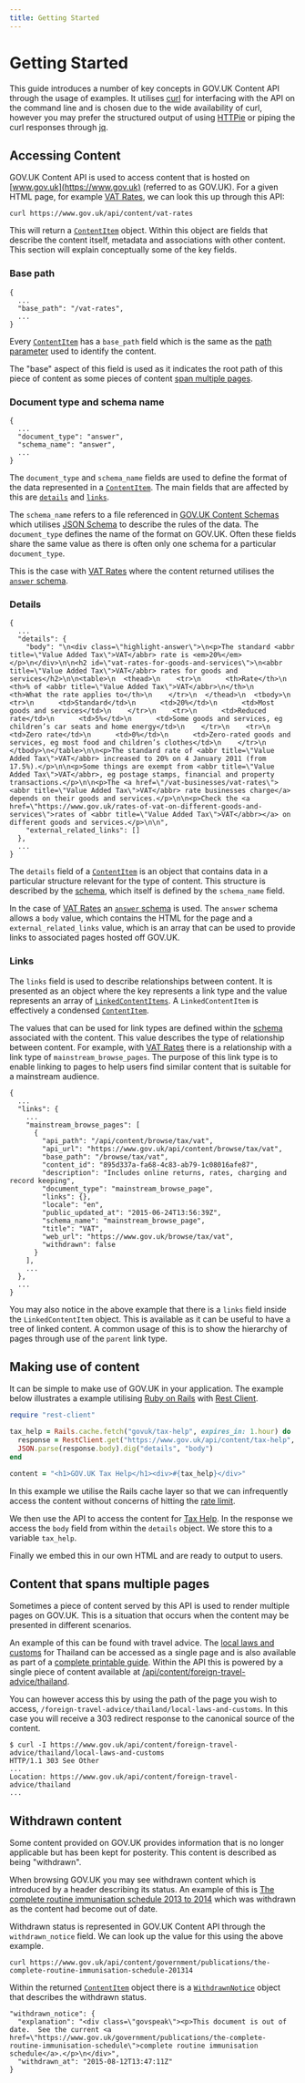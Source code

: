 ```yaml
---
title: Getting Started
---
```


# Getting Started

This guide introduces a number of key concepts in GOV.UK Content API through
the usage of examples. It utilises [curl](https://curl.haxx.se/) for
interfacing with the API on the command line and is chosen due to the wide
availability of curl, however you may prefer the structured output of
using [HTTPie](https://httpie.org/) or piping the curl responses
through [jq](https://stedolan.github.io/jq/).

## Accessing Content

GOV.UK Content API is used to access content that is hosted on
[www.gov.uk](https://www.gov.uk) (referred to as GOV.UK). For a given HTML
page, for example [VAT Rates](https://www.gov.uk/vat-rates), we can look this
up through this API:

```shell
curl https://www.gov.uk/api/content/vat-rates
```

This will return a [`ContentItem`][content-item] object. Within this object are
fields that describe the content itself, metadata and associations
with other content. This section will explain conceptually some of the key
fields.

### Base path

```
{
  ...
  "base_path": "/vat-rates",
  ...
}
```

Every [`ContentItem`][content-item] has a `base_path` field which is the same
as the [path parameter](/reference.html#parameters) used to identify the
content.

The "base" aspect of this field is used as it indicates the root path of this
piece of content as some pieces of content
[span multiple pages][multiple-pages].

### Document type and schema name

```
{
  ...
  "document_type": "answer",
  "schema_name": "answer",
  ...
}
```

The `document_type` and `schema_name` fields are used to define the format of
the data represented in a [`ContentItem`][content-item]. The main fields that
are affected by this are [`details`](#details) and [`links`](#links).

The `schema_name` refers to a file referenced in
[GOV.UK Content Schemas][content-schemas-repo] which utilises
[JSON Schema][] to describe the rules of the data. The `document_type` defines
the name of the format on GOV.UK. Often these fields share the same value as
there is often only one schema for a particular `document_type`.

This is the case with [VAT Rates][vat-rates-api] where the content returned
utilises the [`answer` schema][answer-schema].

### Details

```
{
  ...
  "details": {
    "body": "\n<div class=\"highlight-answer\">\n<p>The standard <abbr title=\"Value Added Tax\">VAT</abbr> rate is <em>20%</em></p>\n</div>\n\n<h2 id=\"vat-rates-for-goods-and-services\">\n<abbr title=\"Value Added Tax\">VAT</abbr> rates for goods and services</h2>\n\n<table>\n  <thead>\n    <tr>\n      <th>Rate</th>\n      <th>% of <abbr title=\"Value Added Tax\">VAT</abbr>\n</th>\n      <th>What the rate applies to</th>\n    </tr>\n  </thead>\n  <tbody>\n    <tr>\n      <td>Standard</td>\n      <td>20%</td>\n      <td>Most goods and services</td>\n    </tr>\n    <tr>\n      <td>Reduced rate</td>\n      <td>5%</td>\n      <td>Some goods and services, eg children’s car seats and home energy</td>\n    </tr>\n    <tr>\n      <td>Zero rate</td>\n      <td>0%</td>\n      <td>Zero-rated goods and services, eg most food and children’s clothes</td>\n    </tr>\n  </tbody>\n</table>\n\n<p>The standard rate of <abbr title=\"Value Added Tax\">VAT</abbr> increased to 20% on 4 January 2011 (from 17.5%).</p>\n\n<p>Some things are exempt from <abbr title=\"Value Added Tax\">VAT</abbr>, eg postage stamps, financial and property transactions.</p>\n\n<p>The <a href=\"/vat-businesses/vat-rates\"><abbr title=\"Value Added Tax\">VAT</abbr> rate businesses charge</a> depends on their goods and services.</p>\n\n<p>Check the <a href=\"https://www.gov.uk/rates-of-vat-on-different-goods-and-services\">rates of <abbr title=\"Value Added Tax\">VAT</abbr></a> on different goods and services.</p>\n\n",
    "external_related_links": []
  },
  ...
}
```

The `details` field of a [`ContentItem`][content-item] is an object that
contains data in a particular structure relevant for the type of content. This
structure is described by the [schema](#document-type-and-schema-name), which
itself is defined by the `schema_name` field.

In the case of [VAT Rates][vat-rates-api] an [`answer` schema][answer-schema]
is used. The `answer` schema  allows a `body` value, which contains the HTML
for the page and a `external_related_links` value, which is an array that can
be used to provide links to associated pages hosted off GOV.UK.

### Links

The `links` field is used to describe relationships between content. It is
presented as an object where the key represents a link type and the
value represents an array of [`LinkedContentItems`][linked-content-item]. A
`LinkedContentItem` is effectively a condensed [`ContentItem`][content-item].

The values that can be used for link types are defined within the
[schema](#document-type-and-schema-name) associated with the content.
This value describes the type of relationship between content. For example,
with [VAT Rates][vat-rates-api] there is a relationship with a link type of
`mainstream_browse_pages`. The purpose of this link type is to enable linking
to pages to help users find similar content that is suitable for a mainstream
audience.

```
{
  ...
  "links": {
    ...
    "mainstream_browse_pages": [
      {
        "api_path": "/api/content/browse/tax/vat",
        "api_url": "https://www.gov.uk/api/content/browse/tax/vat",
        "base_path": "/browse/tax/vat",
        "content_id": "895d337a-fa68-4c83-ab79-1c08016afe87",
        "description": "Includes online returns, rates, charging and record keeping",
        "document_type": "mainstream_browse_page",
        "links": {},
        "locale": "en",
        "public_updated_at": "2015-06-24T13:56:39Z",
        "schema_name": "mainstream_browse_page",
        "title": "VAT",
        "web_url": "https://www.gov.uk/browse/tax/vat",
        "withdrawn": false
      }
    ],
    ...
  },
  ...
}
```

You may also notice in the above example that there is a `links` field inside
the `LinkedContentItem` object. This is available as it can be useful to have
a tree of linked content. A common usage of this is to show the hierarchy of
pages through use of the `parent` link type.

## Making use of content

It can be simple to make use of GOV.UK in your application. The example below
illustrates a example utilising [Ruby on Rails](http://rubyonrails.org/)
with [Rest Client](https://github.com/rest-client/rest-client).


```ruby
require "rest-client"

tax_help = Rails.cache.fetch("govuk/tax-help", expires_in: 1.hour) do
  response = RestClient.get("https://www.gov.uk/api/content/tax-help", { content_type: "json" })
  JSON.parse(response.body).dig("details", "body")
end

content = "<h1>GOV.UK Tax Help</h1><div>#{tax_help}</div>"
```

In this example we utilise the Rails cache layer so that we can infrequently
access the content without concerns of hitting the
[rate limit][rate-limiting].

We then use the API to access the content for
[Tax Help](https://www.gov.uk/tax-help). In the response we access the `body`
field from within the `details` object. We store this to a variable `tax_help`.

Finally we embed this in our own HTML and are ready to output to users.

## Content that spans multiple pages

Sometimes a piece of content served by this API is used to render multiple
pages on GOV.UK. This is a situation that occurs when the content may be
presented in different scenarios.

An example of this can be found with travel advice. The
[local laws and customs][thailand-laws-customs] for Thailand can be accessed as
a single page and is also available as part of a
[complete printable guide][thailand-print]. Within the API this is powered by
a single piece of content available at
[/api/content/foreign-travel-advice/thailand][thailand-api].

You can however access this by using the path of the page you wish to access,
`/foreign-travel-advice/thailand/local-laws-and-customs`. In this case you will
receive a 303 redirect response to the canonical source of the content.

```shell
$ curl -I https://www.gov.uk/api/content/foreign-travel-advice/thailand/local-laws-and-customs
HTTP/1.1 303 See Other
...
Location: https://www.gov.uk/api/content/foreign-travel-advice/thailand
...
```

## Withdrawn content

Some content provided on GOV.UK provides information that is no longer
applicable but has been kept for posterity. This content is described as
being "withdrawn".

When browsing GOV.UK you may see withdrawn content which is introduced by a
header describing its status. An example of this is
[The complete routine immunisation schedule 2013 to 2014][immunisation-withdrawn]
which was withdrawn as the content had become out of date.

Withdrawn status is represented in GOV.UK Content API through the
`withdrawn_notice` field. We can look up the value for this using the above
example.

```shell
curl https://www.gov.uk/api/content/government/publications/the-complete-routine-immunisation-schedule-201314
```

Within the returned [`ContentItem`][content-item] object there is a
[`WithdrawnNotice`][withdrawn-notice] object that describes the withdrawn
status.

```
"withdrawn_notice": {
  "explanation": "<div class=\"govspeak\"><p>This document is out of date.  See the current <a href=\"https://www.gov.uk/government/publications/the-complete-routine-immunisation-schedule\">complete routine immunisation schedule</a>.</p>\n</div>",
  "withdrawn_at": "2015-08-12T13:47:11Z"
}
```

[content-item]: /reference.html#contentitem
[linked-content-item]: /reference.html#linkedcontentitem
[withdrawn-notice]: /reference.html#withdrawnnotice
[vat-rates-api]: https://www.gov.uk/api/content/vat-rates
[multiple-pages]: #content-that-spans-multiple-pages
[content-schemas-repo]: https://github.com/alphagov/govuk-content-schemas
[JSON Schema]: http://json-schema.org/
[answer-schema]: https://github.com/alphagov/govuk-content-schemas/blob/d0606b8a1add8066d90bcb00e890fd619340fd81/dist/formats/answer/frontend/schema.json
[rate-limiting]: /#rate-limiting
[thailand-laws-customs]: https://www.gov.uk/foreign-travel-advice/thailand/local-laws-and-customs
[thailand-print]: https://www.gov.uk/foreign-travel-advice/thailand/print
[thailand-api]: https://www.gov.uk/api/content/foreign-travel-advice/thailand
[immunisation-withdrawn]: https://www.gov.uk/government/publications/the-complete-routine-immunisation-schedule-201314
